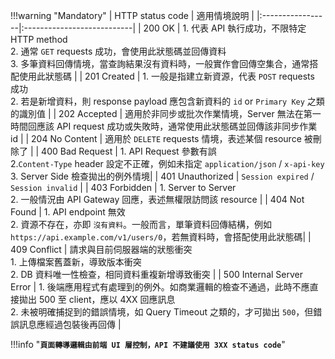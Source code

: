 !!!warning "Mandatory"
| HTTP status code | 適用情境說明                         |
|:-----------------|:---------------------------|
| 200 OK | 1. 代表 API 執行成功，不限特定 HTTP method<br />2. 通常 `GET` requests 成功，會使用此狀態碼並回傳資料<br /> 3. 多筆資料回傳情境，當查詢結果沒有資料時，一般實作會回傳空集合，通常搭配使用此狀態碼 |
| 201 Created | 1. 一般是指建立新資源，代表 `POST` requests 成功<br /> 2. 若是新增資料，則 response payload 應包含新資料的 `id` or `Primary Key` 之類的識別值 |
| 202 Accepted | 適用於非同步或批次作業情境，Server 無法在第一時間回應該 API request 成功或失敗時，通常使用此狀態碼並回傳該非同步作業 id |
| 204 No Content | 適用於 `DELETE` requests 情境，表述某個 resource 被刪除了 |
| 400 Bad Request | 1. API Request 參數有誤<br /> 2.`Content-Type` header 設定不正確，例如未指定 `application/json` / `x-api-key`<br />3. Server Side 檢查拋出的例外情境|
| 401 Unauthorized | `Session expired` / `Session invalid` |
| 403 Forbidden | 1. Server to Server<br /> 2. 一般情況由 API Gateway 回應，表述無權限訪問該 resource |
| 404 Not Found | 1. API endpoint 無效<br /> 2. 資源不存在，亦即 `沒有資料`。一般而言，單筆資料回傳結構，例如 `https://api.example.com/v1/users/0`，若無資料時，會搭配使用此狀態碼|
| 409 Conflict | 請求與目前伺服器端的狀態衝突<br /> 1. 上傳檔案舊蓋新，導致版本衝突<br /> 2. DB 資料唯一性檢查，相同資料重複新增導致衝突 |
| 500 Internal Server Error | 1. 後端應用程式有處理到的例外。如商業邏輯的檢查不通過，此時不應直接拋出 500 至 client，應以 4XX 回應訊息<br />2. 未被明確捕捉到的錯誤情境，如 Query Timeout 之類的，才可拋出 `500`，但錯誤訊息應經過包裝後再回傳 |

!!!info "**`頁面轉導邏輯由前端 UI 層控制，API 不建議使用 3XX status code`**"